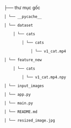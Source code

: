 ├── thư mục gốc 

    │ └── __pycache__

    │ └── dataset

        │ └── cats

            │ └── cats

                │ └── v1_cat.mp4

    │ └── feature_new

        │ └── cats

            │ └── v1_cat.mp4.npy

    │ └── input_images

    │ └── app.py

    │ └── main.py

    │ └── README.md

    │ └── resized_image.jpg